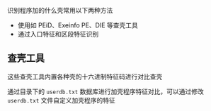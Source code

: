 
识别程序加的什么壳常用以下两种方法

- 使用如 PEiD、Exeinfo PE、DIE 等查壳工具
- 通过入口特征和区段特征识别

## 查壳工具

这些查壳工具内置各种壳的十六进制特征码进行对比查壳

通过目录下的 `userdb.txt` 数据库进行加壳程序特征对比，可以通过修改 `userdb.txt` 文件自定义加壳程序的特征